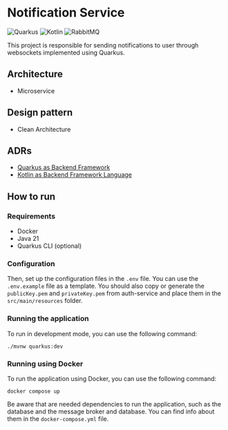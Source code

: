 # Notification Service

![Quarkus](https://img.shields.io/badge/quarkus-%234794EB.svg?style=for-the-badge&logo=quarkus&logoColor=white)
![Kotlin](https://img.shields.io/badge/kotlin-%237F52FF.svg?style=for-the-badge&logo=kotlin&logoColor=white)
![RabbitMQ](https://img.shields.io/badge/Rabbitmq-FF6600?style=for-the-badge&logo=rabbitmq&logoColor=white)

This project is responsible for sending notifications to user through websockets implemented using Quarkus.

## Architecture

- Microservice

## Design pattern

- Clean Architecture

## ADRs

- [Quarkus as Backend Framework](./adr/ADR1.md)
- [Kotlin as Backend Framework Language](./adr/ADR2.md)

## How to run

### Requirements

- Docker
- Java 21
- Quarkus CLI (optional)

### Configuration

Then, set up the configuration files in the `.env` file. You can use the `.env.example` file as a template.
You should also copy or generate the `publicKey.pem` and `privateKey.pem` from auth-service and place them in the `src/main/resources` folder.

### Running the application

To run in development mode, you can use the following command:

```shell
./mvnw quarkus:dev
```

### Running using Docker

To run the application using Docker, you can use the following command:

```shell
docker compose up
```

Be aware that are needed dependencies to run the application, such as the database and the message broker and database. You can find info about them in the `docker-compose.yml` file.

